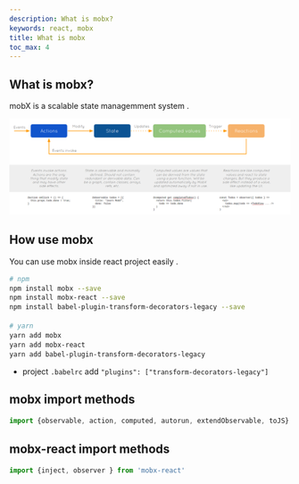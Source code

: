 ```yaml
---
description: What is mobx?
keywords: react, mobx
title: What is mobx
toc_max: 4
---
```


## What is mobx?
mobX is a scalable state managemment system .

![mobx>](images/mobx.png)

## How use mobx

You can use mobx inside react project easily .

``` bash
# npm
npm install mobx --save
npm install mobx-react --save
npm install babel-plugin-transform-decorators-legacy --save

# yarn
yarn add mobx
yarn add mobx-react
yarn add babel-plugin-transform-decorators-legacy
```

* project `.babelrc` add `"plugins": ["transform-decorators-legacy"]`

## mobx import methods

```js
import {observable, action, computed, autorun, extendObservable, toJS} from 'mobx'
```
## mobx-react import methods

```js
import {inject, observer } from 'mobx-react'
```
